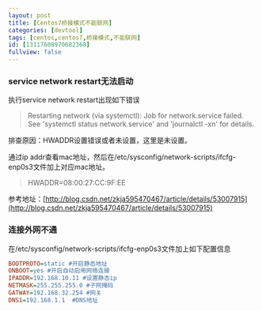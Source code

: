 ```yaml
---
layout: post
title: [Centos7桥接模式不能联网]
categories: [devtool]
tags: [centos,centos7,桥接模式,不能联网]
id: [13117608970682368]
fullview: false
---
```

### service network restart无法启动

执行service network restart出现如下错误
> Restarting network (via systemctl): Job for network.service failed. See 'systemctl status network.service' and 'journalctl -xn' for details.

排查原因：HWADDR设置错误或者未设置，这里是未设置。

通过ip addr查看mac地址，然后在/etc/sysconfig/network-scripts/ifcfg-enp0s3文件加上对应mac地址。
> HWADDR=08:00:27:CC:9F:EE

参考地址：[http://blog.csdn.net/zkja595470467/article/details/53007915](http://blog.csdn.net/zkja595470467/article/details/53007915)

### 连接外网不通

在/etc/sysconfig/network-scripts/ifcfg-enp0s3文件加上如下配置信息
```ini
BOOTPROTO=static #开启静态地址
ONBOOT=yes #开启自动启用网络连接
IPADDR=192.168.10.11 #设置静态ip
NETMASK=255.255.255.0 #子网掩码
GATWAY=192.168.32.254 #网关
DNS1=192.168.1.1  #DNS地址
```
